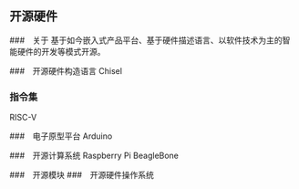 ## 开源硬件

###　关于
基于如今嵌入式产品平台、基于硬件描述语言、以软件技术为主的智能硬件的开发等模式开源。

###　开源硬件构造语言
Chisel

### 指令集
RISC-V

###　电子原型平台
Arduino

###　开源计算系统
Raspberry Pi
BeagleBone


###　开源模块
###　开源硬件操作系统

